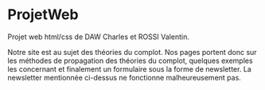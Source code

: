 # ProjetWeb
Projet web html/css de DAW Charles et ROSSI Valentin.

Notre site est au sujet des théories du complot. Nos pages portent donc
sur les méthodes de propagation des théories du complot, quelques exemples
les concernant et finalement un formulaire sous la forme de newsletter.
La newsletter mentionnée ci-dessus ne fonctionne malheureusement pas.
